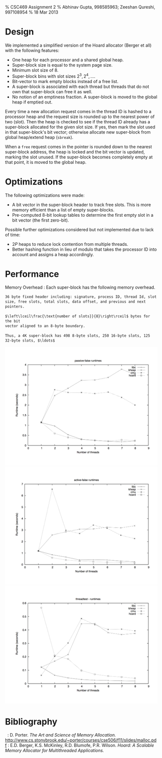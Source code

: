 % CSC469 Assignment 2
% Abhinav Gupta, 998585963; Zeeshan Qureshi, 997108954
% 18 Mar 2013

Design
======

We implemented a simplified version of the Hoard allocator (Berger et all)
with the following features:

* One heap for each processor and a shared global heap.
* Super-block size is equal to the system page size.
* Minimum slot size of 8.
* Super-block bins with slot sizes $2^3, 2^4, \ldots$.
* Bit-vector to mark empty blocks instead of a free list.
* A super-block is associated with each thread but threads that do not own
  that super-block can free it as well.
* No notion of an emptiness fraction. A super-block is moved to the global
  heap if emptied out.

Every time a new allocation request comes in the thread ID is hashed to a
processor heap and the request size is rounded up to the nearest power of two
(slot). Then the heap is checked to see if the thread ID already has a
super-block allocated for the given slot size. If yes, then mark the slot used
in that super-block's bit vector; otherwise allocate new super-block from
global heap/extend heap (`sbreak`).

When a `free` request comes in the pointer is rounded down to the nearest
super-block address, the heap is locked and the bit vector is updated, marking
the slot unused. If the super-block becomes completely empty at that point, it
is moved to the global heap.

Optimizations
=============

The following optimizations were made:

* A bit vector in the super-block header to track free slots. This is more
  memory efficient than a list of empty super-blocks.
* Pre-computed 8-bit lookup tables to determine the first empty slot in a bit
  vector (the first zero-bit).

Possible further optimizations considered but not implemented due to lack of
time:

* $2P$ heaps to reduce lock contention from multiple threads.
* Better hashing function in lieu of modulo that takes the processor ID into
  account and assigns a heap accordingly.

Performance
===========

Memory Overhead
:   Each super-block has the following memory overhead.

    36 byte fixed header including: signature, process ID, thread Id, slot
    size, free slots, total slots, data offset, and previous and next
    pointers.

    $\left\lceil\frac{\text{number of slots}}{8}\right\rceil$ bytes for the bit
    vector aligned to an 8-byte boundary.

    Thus, a 4K super-block has 498 8-byte slots, 250 16-byte slots, 125
    32-byte slots, $\ldots$


![Performance on `cache-scratch`](benchmarks/cache-scratch/cache-scratch.png)
![Performance on `cache-thrash`](benchmarks/cache-thrash/cache-thrash.png)
![Performance on `threadtest`](benchmarks/threadtest/threadtest.png)

Bibliography
============

 
:   D. Porter. *The Art and Science of Memory Allocation.*
    <http://www.cs.stonybrook.edu/~porter/courses/cse506/f11/slides/malloc.pdf>
:   E.D. Berger, K.S. McKinley, R.D. Blumofe, P.R. Wilson. *Hoard: A Scalable
    Memory Allocator for Multithreaded Applications.*


